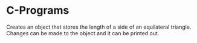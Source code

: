 # C-Programs
Creates an object that stores the length of a side of an equilateral triangle. Changes can be made to the object and it can be printed out.
